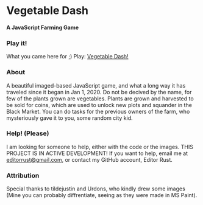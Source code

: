 # Vegetable Dash
**A JavaScript Farming Game**

### Play it!
What you came here for ;)
Play: [Vegetable Dash!](https://vegetable-dash.cyclic.app/)

### About
A beautiful imaged-based JavaScript game, and what a long way it has traveled since it began in Jan 1, 2020. Do not be decived by the name, for few of the plants grown are vegetables. Plants are grown and harvested to be sold for coins, which are used to unlock new plots and squander in the Black Market. You can do tasks for the previous owners of the farm, who mysteriously gave it to you, some random city kid.

### Help! (Please)
I am looking for someone to help, either with the code or the images. THIS PROJECT IS IN ACTIVE DEVELOPMENT! If you want to help, email me at editorrust@gmail.com, or contact my GitHub account, Editor Rust.

### Attribution
Special thanks to tildejustin and Urdons, who kindly drew some images (Mine you can probably diffrentiate, seeing as they were made in MS Paint). 


